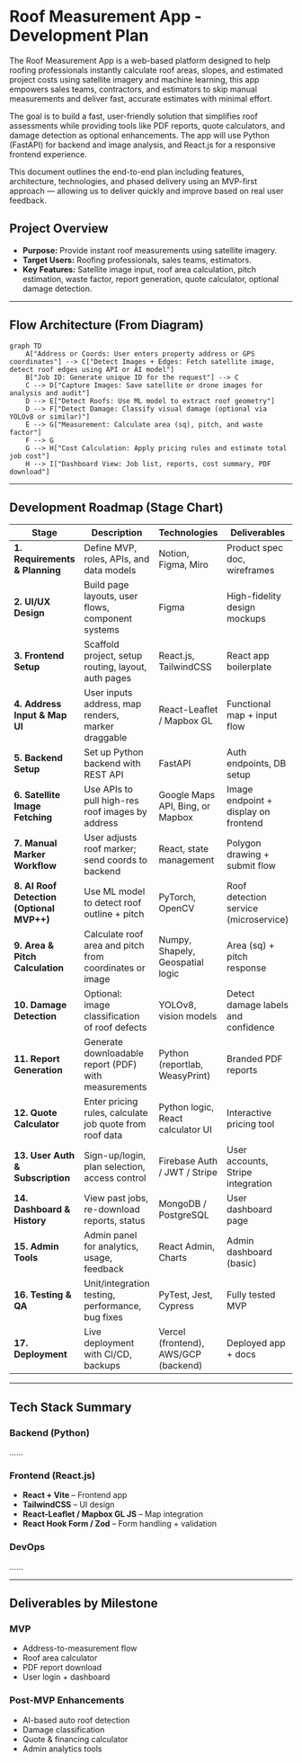 # Roof Measurement App - Development Plan
The Roof Measurement App is a web-based platform designed to help roofing professionals instantly calculate roof areas, slopes, and estimated project costs using satellite imagery and machine learning, this app empowers sales teams, contractors, and estimators to skip manual measurements and deliver fast, accurate estimates with minimal effort.

The goal is to build a fast, user-friendly solution that simplifies roof assessments while providing tools like PDF reports, quote calculators, and damage detection as optional enhancements. The app will use Python (FastAPI) for backend and image analysis, and React.js for a responsive frontend experience.

This document outlines the end-to-end plan including features, architecture, technologies, and phased delivery using an MVP-first approach — allowing us to deliver quickly and improve based on real user feedback.


## Project Overview

* **Purpose:** Provide instant roof measurements using satellite imagery.
* **Target Users:** Roofing professionals, sales teams, estimators.
* **Key Features:** Satellite image input, roof area calculation, pitch estimation, waste factor, report generation, quote calculator, optional damage detection.

---

## Flow Architecture (From Diagram)

```mermaid
graph TD
    A["Address or Coords: User enters property address or GPS coordinates"] --> C["Detect Images + Edges: Fetch satellite image, detect roof edges using API or AI model"]
    B["Job ID: Generate unique ID for the request"] --> C
    C --> D["Capture Images: Save satellite or drone images for analysis and audit"]
    D --> E["Detect Roofs: Use ML model to extract roof geometry"]
    D --> F["Detect Damage: Classify visual damage (optional via YOLOv8 or similar)"]
    E --> G["Measurement: Calculate area (sq), pitch, and waste factor"]
    F --> G
    G --> H["Cost Calculation: Apply pricing rules and estimate total job cost"]
    H --> I["Dashboard View: Job list, reports, cost summary, PDF download"]
```


---

## Development Roadmap (Stage Chart)

| Stage                                     | Description                                             | Technologies                         | Deliverables                          |
| ----------------------------------------- | ------------------------------------------------------- | ------------------------------------ | ------------------------------------- |
| **1. Requirements & Planning**            | Define MVP, roles, APIs, and data models                | Notion, Figma, Miro                  | Product spec doc, wireframes          |
| **2. UI/UX Design**                       | Build page layouts, user flows, component systems       | Figma                                | High-fidelity design mockups          |
| **3. Frontend Setup**                     | Scaffold project, setup routing, layout, auth pages     | React.js, TailwindCSS                | React app boilerplate                 |
| **4. Address Input & Map UI**             | User inputs address, map renders, marker draggable      | React-Leaflet / Mapbox GL            | Functional map + input flow           |
| **5. Backend Setup**                      | Set up Python backend with REST API                     | FastAPI                              | Auth endpoints, DB setup              |
| **6. Satellite Image Fetching**           | Use APIs to pull high-res roof images by address        | Google Maps API, Bing, or Mapbox     | Image endpoint + display on frontend  |
| **7. Manual Marker Workflow**             | User adjusts roof marker; send coords to backend        | React, state management              | Polygon drawing + submit flow         |
| **8. AI Roof Detection (Optional MVP++)** | Use ML model to detect roof outline + pitch             | PyTorch, OpenCV                      | Roof detection service (microservice) |
| **9. Area & Pitch Calculation**           | Calculate roof area and pitch from coordinates or image | Numpy, Shapely, Geospatial logic     | Area (sq) + pitch response            |
| **10. Damage Detection**                  | Optional: image classification of roof defects          | YOLOv8, vision models                | Detect damage labels and confidence   |
| **11. Report Generation**                 | Generate downloadable report (PDF) with measurements    | Python (reportlab, WeasyPrint)       | Branded PDF reports                   |
| **12. Quote Calculator**                  | Enter pricing rules, calculate job quote from roof data | Python logic, React calculator UI    | Interactive pricing tool              |
| **13. User Auth & Subscription**          | Sign-up/login, plan selection, access control           | Firebase Auth / JWT / Stripe         | User accounts, Stripe integration     |
| **14. Dashboard & History**               | View past jobs, re-download reports, status             | MongoDB / PostgreSQL                 | User dashboard page                   |
| **15. Admin Tools**                       | Admin panel for analytics, usage, feedback              | React Admin, Charts                  | Admin dashboard (basic)               |
| **16. Testing & QA**                      | Unit/integration testing, performance, bug fixes        | PyTest, Jest, Cypress                | Fully tested MVP                      |
| **17. Deployment**                        | Live deployment with CI/CD, backups                     | Vercel (frontend), AWS/GCP (backend) | Deployed app + docs                   |

---

## Tech Stack Summary

### Backend (Python)
......

### Frontend (React.js)

* **React + Vite** – Frontend app
* **TailwindCSS** – UI design
* **React-Leaflet / Mapbox GL JS** – Map integration
* **React Hook Form / Zod** – Form handling + validation

### DevOps
......

---

## Deliverables by Milestone

### MVP

* Address-to-measurement flow
* Roof area calculator
* PDF report download
* User login + dashboard

### Post-MVP Enhancements

* AI-based auto roof detection
* Damage classification
* Quote & financing calculator
* Admin analytics tools
